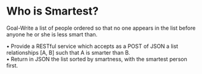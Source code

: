 # Who is Smartest?
Goal-Write a list of people ordered so that no one appears in the list before anyone he or she is less smart than.

•	Provide a RESTful service which accepts as a POST of JSON a list relationships [A, B] such that A is smarter than B.  
•	Return in JSON the list sorted by smartness, with the smartest person first.
